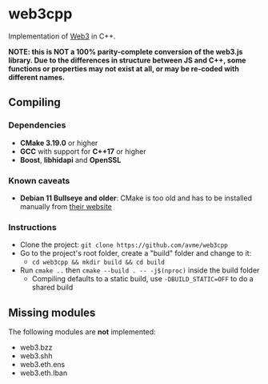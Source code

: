 # web3cpp

Implementation of [Web3](https://web3js.readthedocs.io) in C++.

**NOTE: this is NOT a 100% parity-complete conversion of the web3.js library. Due to the differences in structure between JS and C++, some functions or properties may not exist at all, or may be re-coded with different names.**

## Compiling

### Dependencies

* **CMake 3.19.0** or higher
* **GCC** with support for **C++17** or higher
* **Boost**, **libhidapi** and **OpenSSL**

### Known caveats

* **Debian 11 Bullseye and older**: CMake is too old and has to be installed manually from [their website](https://cmake.org/download)

### Instructions

* Clone the project: `git clone https://github.com/avme/web3cpp`
* Go to the project's root folder, create a "build" folder and change to it:
  * `cd web3cpp && mkdir build && cd build`
* Run `cmake ..` then `cmake --build . -- -j$(nproc)` inside the build folder
  * Compiling defaults to a static build, use `-DBUILD_STATIC=OFF` to do a shared build

## Missing modules

The following modules are **not** implemented:

* web3.bzz
* web3.shh
* web3.eth.ens
* web3.eth.Iban
